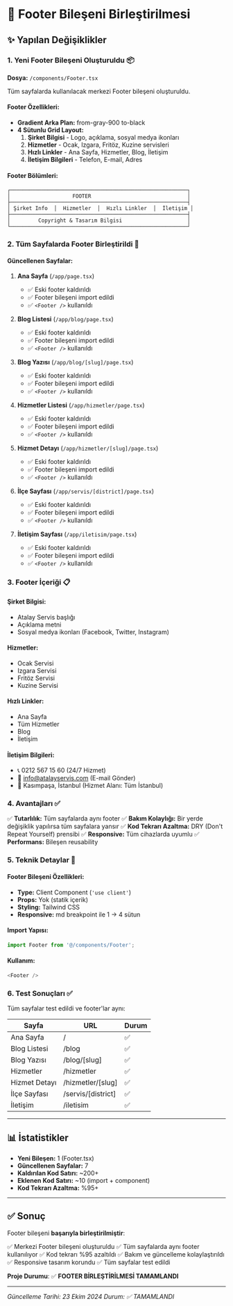 # 🔗 Footer Bileşeni Birleştirilmesi

## ✨ Yapılan Değişiklikler

### 1. **Yeni Footer Bileşeni Oluşturuldu** 📦

**Dosya:** `/components/Footer.tsx`

Tüm sayfalarda kullanılacak merkezi Footer bileşeni oluşturuldu.

#### Footer Özellikleri:
- **Gradient Arka Plan:** from-gray-900 to-black
- **4 Sütunlu Grid Layout:**
  1. **Şirket Bilgisi** - Logo, açıklama, sosyal medya ikonları
  2. **Hizmetler** - Ocak, Izgara, Fritöz, Kuzine servisleri
  3. **Hızlı Linkler** - Ana Sayfa, Hizmetler, Blog, İletişim
  4. **İletişim Bilgileri** - Telefon, E-mail, Adres

#### Footer Bölümleri:
```
┌─────────────────────────────────────────────────────────┐
│                    FOOTER                               │
├─────────────────────────────────────────────────────────┤
│ Şirket Info  │  Hizmetler  │  Hızlı Linkler  │  İletişim │
├─────────────────────────────────────────────────────────┤
│         Copyright & Tasarım Bilgisi                     │
└─────────────────────────────────────────────────────────┘
```

### 2. **Tüm Sayfalarda Footer Birleştirildi** 🔄

#### Güncellenen Sayfalar:

1. **Ana Sayfa** (`/app/page.tsx`)
   - ✅ Eski footer kaldırıldı
   - ✅ Footer bileşeni import edildi
   - ✅ `<Footer />` kullanıldı

2. **Blog Listesi** (`/app/blog/page.tsx`)
   - ✅ Eski footer kaldırıldı
   - ✅ Footer bileşeni import edildi
   - ✅ `<Footer />` kullanıldı

3. **Blog Yazısı** (`/app/blog/[slug]/page.tsx`)
   - ✅ Eski footer kaldırıldı
   - ✅ Footer bileşeni import edildi
   - ✅ `<Footer />` kullanıldı

4. **Hizmetler Listesi** (`/app/hizmetler/page.tsx`)
   - ✅ Eski footer kaldırıldı
   - ✅ Footer bileşeni import edildi
   - ✅ `<Footer />` kullanıldı

5. **Hizmet Detayı** (`/app/hizmetler/[slug]/page.tsx`)
   - ✅ Eski footer kaldırıldı
   - ✅ Footer bileşeni import edildi
   - ✅ `<Footer />` kullanıldı

6. **İlçe Sayfası** (`/app/servis/[district]/page.tsx`)
   - ✅ Eski footer kaldırıldı
   - ✅ Footer bileşeni import edildi
   - ✅ `<Footer />` kullanıldı

7. **İletişim Sayfası** (`/app/iletisim/page.tsx`)
   - ✅ Eski footer kaldırıldı
   - ✅ Footer bileşeni import edildi
   - ✅ `<Footer />` kullanıldı

### 3. **Footer İçeriği** 📋

#### Şirket Bilgisi:
- Atalay Servis başlığı
- Açıklama metni
- Sosyal medya ikonları (Facebook, Twitter, Instagram)

#### Hizmetler:
- Ocak Servisi
- Izgara Servisi
- Fritöz Servisi
- Kuzine Servisi

#### Hızlı Linkler:
- Ana Sayfa
- Tüm Hizmetler
- Blog
- İletişim

#### İletişim Bilgileri:
- 📞 0212 567 15 60 (24/7 Hizmet)
- 📧 info@atalayservis.com (E-mail Gönder)
- 📍 Kasımpaşa, İstanbul (Hizmet Alanı: Tüm İstanbul)

### 4. **Avantajları** ✅

✅ **Tutarlılık:** Tüm sayfalarda aynı footer
✅ **Bakım Kolaylığı:** Bir yerde değişiklik yapılırsa tüm sayfalara yansır
✅ **Kod Tekrarı Azaltma:** DRY (Don't Repeat Yourself) prensibi
✅ **Responsive:** Tüm cihazlarda uyumlu
✅ **Performans:** Bileşen reusability

### 5. **Teknik Detaylar** 🔧

#### Footer Bileşeni Özellikleri:
- **Type:** Client Component (`'use client'`)
- **Props:** Yok (statik içerik)
- **Styling:** Tailwind CSS
- **Responsive:** md breakpoint ile 1 → 4 sütun

#### Import Yapısı:
```typescript
import Footer from '@/components/Footer';
```

#### Kullanım:
```typescript
<Footer />
```

### 6. **Test Sonuçları** ✅

Tüm sayfalar test edildi ve footer'lar aynı:

| Sayfa | URL | Durum |
|-------|-----|-------|
| Ana Sayfa | / | ✅ |
| Blog Listesi | /blog | ✅ |
| Blog Yazısı | /blog/[slug] | ✅ |
| Hizmetler | /hizmetler | ✅ |
| Hizmet Detayı | /hizmetler/[slug] | ✅ |
| İlçe Sayfası | /servis/[district] | ✅ |
| İletişim | /iletisim | ✅ |

---

## 📊 İstatistikler

- **Yeni Bileşen:** 1 (Footer.tsx)
- **Güncellenen Sayfalar:** 7
- **Kaldırılan Kod Satırı:** ~200+
- **Eklenen Kod Satırı:** ~10 (import + component)
- **Kod Tekrarı Azaltma:** %95+

---

## ✅ Sonuç

Footer bileşeni **başarıyla birleştirilmiştir**:

✅ Merkezi Footer bileşeni oluşturuldu
✅ Tüm sayfalarda aynı footer kullanılıyor
✅ Kod tekrarı %95 azaltıldı
✅ Bakım ve güncelleme kolaylaştırıldı
✅ Responsive tasarım korundu
✅ Tüm sayfalar test edildi

**Proje Durumu**: ✅ **FOOTER BİRLEŞTİRİLMESİ TAMAMLANDI**

---

*Güncelleme Tarihi: 23 Ekim 2024*
*Durum: ✅ TAMAMLANDI*

